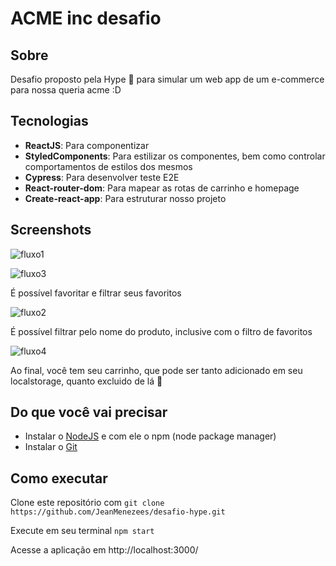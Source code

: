 <h1 align="left">ACME inc desafio</h1>

## Sobre

Desafio proposto pela Hype 🏢 para simular um web app de um e-commerce para nossa queria acme :D

## Tecnologias

- **ReactJS**: Para componentizar
- **StyledComponents**: Para estilizar os componentes, bem como controlar comportamentos de estilos dos mesmos
- **Cypress**: Para desenvolver teste E2E
- **React-router-dom**: Para mapear as rotas de carrinho e homepage
- **Create-react-app**: Para estruturar nosso projeto

## Screenshots


![fluxo1](./public/screenshots/Fluxo1.png)

![fluxo3](./public/screenshots/Fluxo3.png)

É possível favoritar e filtrar seus favoritos

![fluxo2](./public/screenshots/Fluxo2.png)

É possível filtrar pelo nome do produto, inclusive com o filtro de favoritos

![fluxo4](./public/screenshots/Fluxo4.png)

Ao final, você tem seu carrinho, que pode ser tanto adicionado em seu localstorage, quanto excluido de lá 🥇

## Do que você vai precisar

- Instalar o [NodeJS](https://nodejs.org/en/) e com ele o npm (node package manager)
- Instalar o [Git](https://git-scm.com/book/pt-br/v2/Come%C3%A7ando-Instalando-o-Git)

## Como executar

Clone este repositório com `git clone https://github.com/JeanMenezees/desafio-hype.git`

Execute em seu terminal  `npm start`

Acesse a aplicação em http://localhost:3000/
